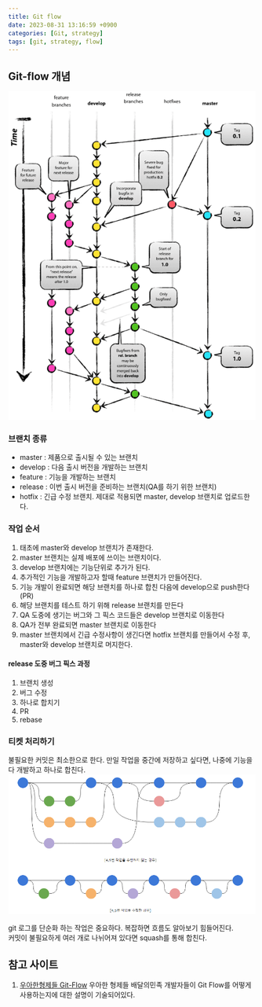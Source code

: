 ```yaml
---
title: Git flow
date: 2023-08-31 13:16:59 +0900
categories: [Git, strategy]
tags: [git, strategy, flow]     
---
```


## Git-flow 개념
![git flow](https://raw.githubusercontent.com/mearyne/mdImgHost/master/_posts/2023-08-31-git-flow.md/254921913236536.png)

### 브랜치 종류
- master : 제품으로 출시될 수 있는 브랜치
- develop : 다음 출시 버전을 개발하는 브랜치
- feature : 기능을 개발하는 브랜치
- release : 이번 출시 버전을 준비하는 브랜치(QA를 하기 위한 브랜치)
- hotfix : 긴급 수정 브랜치. 제대로 적용되면 master, develop 브랜치로 업로드한다.


### 작업 순서
1. 태초에 master와 develop 브랜치가 존재한다.
2. master 브랜치는 실제 배포에 쓰이는 브랜치이다.
3. develop 브랜치에는 기능단위로 추가가 된다.
4. 추가적인 기능을 개발하고자 할때 feature 브랜치가 만들어진다.
5. 기능 개발이 완료되면 해당 브랜치를 하나로 합친 다음에 develop으로 push한다(PR)
6. 해당 브랜치를 테스트 하기 위해 release 브랜치를 만든다
7. QA 도중에 생기는 버그와 그 픽스 코드들은 develop 브랜치로 이동한다
8. QA가 전부 완료되면 master 브랜치로 이동한다
9. master 브랜치에서 긴급 수정사항이 생긴다면 hotfix 브랜치를 만들어서 수정 후, master와 develop 브랜치로 머지한다.


#### release 도중 버그 픽스 과정
1. 브랜치 생성
2. 버그 수정
3. 하나로 합치기
4. PR
5. rebase


### 티켓 처리하기
불필요한 커밋은  최소한으로 한다. 만일 작업을 중간에 저장하고 싶다면, 나중에 기능을 다 개발하고 하나로 합친다.  
![git flow squash](https://raw.githubusercontent.com/mearyne/mdImgHost/master/_posts/2023-08-31-git-flow.md/555813813258976.png)

git 로그를 단순화 하는 작업은 중요하다. 복잡하면 흐름도 알아보기 힘들어진다.  
커밋이 불필요하게 여러 개로 나뉘어져 있다면 squash를 통해 합친다.  


## 참고 사이트
1. [우아한형제들 Git-Flow](https://techblog.woowahan.com/2553/)
우아한 형제들 배달의민족 개발자들이 Git Flow를 어떻게 사용하는지에 대한 설명이 기술되어있다.  

